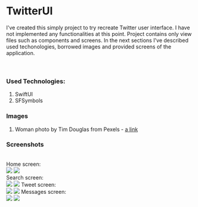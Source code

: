# TwitterUI
I've created this simply project to try recreate Twitter user interface. I have not implemented any functionalities at this point. Project contains only
view files such as components and screens. In the next sections I've described used techonologies, borrowed images and provided screens of the application.
<br>
<br>
<br>

### Used Technologies:
1. SwiftUI
2. SFSymbols

### Images
1. Woman photo by Tim Douglas from Pexels - [a link](https://www.pexels.com/pl-pl/zdjecie/restauracja-kobieta-kelner-kawiarnia-6205635/)

### Screenshots
<br>
Home screen:
<br>
<img src="Images/home.png"> <img src="Images/homeDark.png"> 
<br>
Search screen:
<br>
<img src="Images/search.png"> <img src="Images/searchDark.png"> 
Tweet screen:
<br>
<img src="Images/tweet.png"> <img src="Images/tweetDark.png">
Messages screen:
<br>
<img src="Images/messages.png"> <img src="Images/messagesDark.png">
<br>
